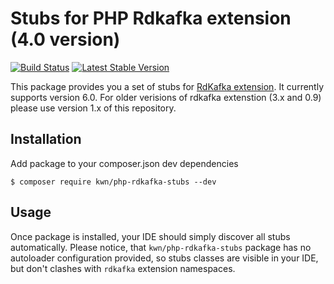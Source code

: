 # Stubs for PHP Rdkafka extension (4.0 version)

[![Build Status](https://travis-ci.org/kwn/php-rdkafka-stubs.svg?branch=master)](https://travis-ci.org/kwn/php-rdkafka-stubs)
[![Latest Stable Version](https://poser.pugx.org/kwn/php-rdkafka-stubs/v/stable)](https://packagist.org/packages/kwn/php-rdkafka-stubs)

This package provides you a set of stubs for [RdKafka extension](https://github.com/arnaud-lb/php-rdkafka). It currently supports version 6.0. For older verisions of rdkafka extenstion (3.x and 0.9) please use version 1.x of this repository. 

## Installation

Add package to your composer.json dev dependencies

```
$ composer require kwn/php-rdkafka-stubs --dev
```

## Usage

Once package is installed, your IDE should simply discover all stubs automatically. Please notice, that `kwn/php-rdkafka-stubs`
package has no autoloader configuration provided, so stubs classes are visible in your IDE, but don't clashes with `rdkafka`
extension namespaces.

